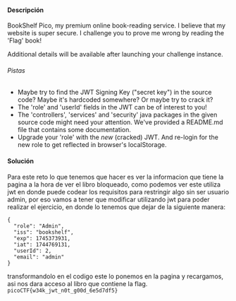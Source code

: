 #### Descripción

BookShelf Pico, my premium online book-reading service. I believe that my website is super secure. I challenge you to prove me wrong by reading the 'Flag' book!

Additional details will be available after launching your challenge instance.
###### Pistas
- Maybe try to find the JWT Signing Key ("secret key") in the source code? Maybe it's hardcoded somewhere? Or maybe try to crack it?
- The 'role' and 'userId' fields in the JWT can be of interest to you!
- The 'controllers', 'services' and 'security' java packages in the given source code might need your attention. We've provided a README.md file that contains some documentation.
- Upgrade your 'role' with the _new_ (cracked) JWT. And re-login for the new role to get reflected in browser's localStorage.

#### Solución 
Para este reto lo que tenemos que hacer es ver la informacion que tiene la pagina a la hora de ver el libro bloqueado, como podemos ver este utiliza jwt en donde puede codear los requisitos para restringir algo sin ser usuario admin, por eso vamos a tener que modificar utilizando jwt para poder realizar el ejercicio, en donde lo tenemos que dejar de la siguiente manera:

```
{
  "role": "Admin",
  "iss": "bookshelf",
  "exp": 1745373931,
  "iat": 1744769131,
  "userId": 2,
  "email": "admin"
}
```

transformandolo en el codigo este lo ponemos en la pagina y recargamos, asi nos dara acceso al libro que contiene la flag.
`picoCTF{w34k_jwt_n0t_g00d_6e5d7df5}`